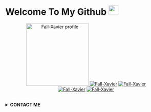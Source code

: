 # Welcome To My Github <img src="https://raw.githubusercontent.com/iampavangandhi/iampavangandhi/master/gifs/Hi.gif" width="30px">
<p align="center"><a href="https://github.com/Fall-Xavier"><img src="https://avatars.githubusercontent.com/u/62897038?v=4" height='195' alt="Fall-Xavier profile">
<a href="https://github.com/Fall-Xavier"><img title="Fall-Xavier" src="https://github-readme-stats.vercel.app/api?username=Fall-Xavier&show_icons=true&include_all_commits=true&theme=radical&cache_seconds=3200"></a>
<a href="https://github.com/Fall-Xavier"><img title="Fall-Xavier" src="https://github-readme-stats.vercel.app/api/top-langs/?username=Fall-Xavier&layout=compact&theme=nightowl"></a><br>
<a href="https://github.com/Fall-Xavier"><img title="Fall-Xavier" src="https://komarev.com/ghpvc/?username=Fall-Xavier&label=Views&color=blue&style=plastic"></a>
<a href="https://github.com/Fall-Xavier"><img title="Fall-Xavier" src="https://img.shields.io/github/followers/Fall-Xavier?label=follow&style=social"></a>
</p><br>

<details>
  <summary><b>CONTACT ME</b></summary><br>

  - <a href="https://www.facebook.com/riski.darmawan.1690671"/><img alt="Rizky Facebook" align="left" width="22px" src="https://cdn.jsdelivr.net/npm/simple-icons@v3/icons/facebook.svg" /><b>Add</b></a><br>
  - <a href="https://t.me/Rizky1504"/><img alt="Rizky Telegram" align="left" width="22px" src="https://cdn.jsdelivr.net/npm/simple-icons@v3/icons/telegram.svg" /><b>Chat</b></a><br>
  - <a href="https://instagram.com/riskidarmawan_15"/><img alt="Rizky Instagram" align="left" width="22px" src="https://cdn.jsdelivr.net/npm/simple-icons@v3/icons/instagram.svg" /><b> Follow</b></a>
  </p>
</details>
